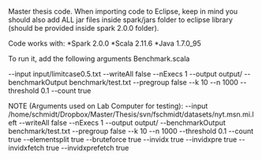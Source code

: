 Master thesis code. When importing code to Eclipse, keep in mind you should also add ALL jar files inside spark/jars folder to eclipse library (should be provided inside spark 2.0.0 folder).

Code works with:
*Spark 2.0.0
*Scala 2.11.6
*Java 1.7.0_95

To run it, add the following arguments Benchmark.scala

--input input/limitcase0.5.txt --writeAll false --nExecs 1 --output output/ --benchmarkOutput benchmark/test.txt --pregroup false --k 10 --n 1000 --threshold 0.1 --count true


NOTE (Arguments used on Lab Computer for testing):
--input /home/schmidt/Dropbox/Master/Thesis/svn/fschmidt/datasets/nyt.msn.mi.left --writeAll false --nExecs 1 --output output/ --benchmarkOutput benchmark/test.txt --pregroup false --k 10 --n 1000 --threshold 0.1 --count true --elementsplit true --bruteforce true --invidx true --invidxpre true --invidxfetch true --invidxprefetch true